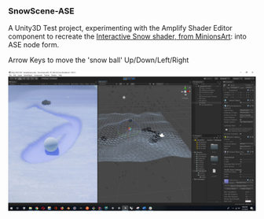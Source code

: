 ### **SnowScene-ASE**

A Unity3D Test project, experimenting with the Amplify Shader Editor component
 to recreate the [Interactive Snow shader, from MinionsArt](https://www.patreon.com/posts/interactive-snow-25641162):
 into ASE node form.
 
Arrow Keys to move the 'snow ball'  Up/Down/Left/Right

![Project View](./Capture.JPG)
